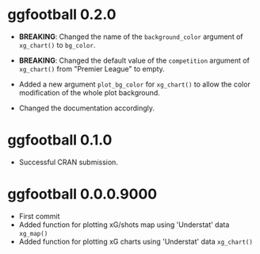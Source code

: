 # ggfootball 0.2.0

-   **BREAKING**: Changed the name of the `background_color` argument of `xg_chart()` to `bg_color`.

-   **BREAKING**: Changed the default value of the `competition` argument of `xg_chart()` from "Premier League" to empty.

-   Added a new argument `plot_bg_color` for `xg_chart()` to allow the color modification of the whole plot background.

-   Changed the documentation accordingly.

# ggfootball 0.1.0

-   Successful CRAN submission.

# ggfootball 0.0.0.9000

-   First commit
-   Added function for plotting xG/shots map using 'Understat' data `xg_map()`
-   Added function for plotting xG charts using 'Understat' data `xg_chart()`
